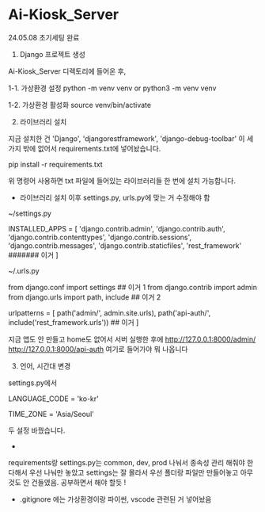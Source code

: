 # Ai-Kiosk_Server

24.05.08 초기세팅 완료
1. Django 프로젝트 생성

Ai-Kiosk_Server 디렉토리에 들어온 후,

1-1. 가상환경 설정
    python -m venv venv
or  python3 -m venv venv

1-2. 가상환경 활성화
     source venv/bin/activate

2. 라이브러리 설치

지금 설치한 건 'Django', 'djangorestframework', 'django-debug-toolbar' 이 세가지 밖에 없어서 requirements.txt에 넣어놨습니다.

pip install -r requirements.txt

위 명령어 사용하면 txt 파일에 들어있는 라이브러리들 한 번에 설치 가능합니다.

* 라이브러리 설치 이후 settings.py, urls.py에 맞는 거 수정해야 함

~/settings.py

INSTALLED_APPS = [
    'django.contrib.admin',
    'django.contrib.auth',
    'django.contrib.contenttypes',
    'django.contrib.sessions',
    'django.contrib.messages',
    'django.contrib.staticfiles',
    'rest_framework' ####### 이거
]


~/.urls.py

from django.conf import settings ## 이거 1
from django.contrib import admin
from django.urls import path, include ## 이거 2

urlpatterns = [
    path('admin/', admin.site.urls),
    path('api-auth/', include('rest_framework.urls')) ## 이거
]

지금 앱도 안 만들고 home도 없어서 서버 실행한 후에 
http://127.0.0.1:8000/admin/
http://127.0.0.1:8000/api-auth
여기로 들어가야 뭐 나옵니다

3. 언어, 시간대 변경

settings.py에서

LANGUAGE_CODE = 'ko-kr'

TIME_ZONE = 'Asia/Seoul'

두 설정 바꿨습니다.

-

requirements랑 settings.py는 common, dev, prod 나눠서 종속성 관리 해줘야 한다해서 우선 나눠만 놓았고 settings는 잘 몰라서 우선 폴더랑 파일만 만들어놓고 아무것도 안 건들였음. 공부하면서 해야 할듯 !

* .gitignore 에는 가상환경이랑 파이썬, vscode 관련된 거 넣어놨음